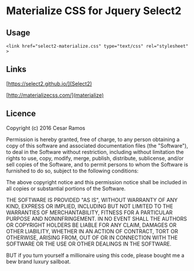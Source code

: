 # Materialize CSS for Jquery Select2
 



## Usage

    <link href="select2-materialize.css" type="text/css" rel="stylesheet" >
 

## Links
 
[https://select2.github.io/](Select2)
 
[http://materializecss.com/](materialize)

## Licence

Copyright (c) 2016 Cesar Ramos

Permission is hereby granted, free of charge, to any person obtaining a copy of this software and associated documentation files (the "Software"), to deal in the Software without restriction, including without limitation the rights to use, copy, modify, merge, publish, distribute, sublicense, and/or sell copies of the Software, and to permit persons to whom the Software is furnished to do so, subject to the following conditions:

The above copyright notice and this permission notice shall be included in all copies or substantial portions of the Software.

THE SOFTWARE IS PROVIDED "AS IS", WITHOUT WARRANTY OF ANY KIND, EXPRESS OR IMPLIED, INCLUDING BUT NOT LIMITED TO THE WARRANTIES OF MERCHANTABILITY, FITNESS FOR A PARTICULAR PURPOSE AND NONINFRINGEMENT. IN NO EVENT SHALL THE AUTHORS OR COPYRIGHT HOLDERS BE LIABLE FOR ANY CLAIM, DAMAGES OR OTHER LIABILITY, WHETHER IN AN ACTION OF CONTRACT, TORT OR OTHERWISE, ARISING FROM, OUT OF OR IN CONNECTION WITH THE SOFTWARE OR THE USE OR OTHER DEALINGS IN THE SOFTWARE.

BUT if you turn yourself a millionaire using this code, please bought me a bew brand luxury sailboat.
